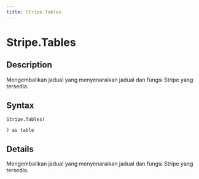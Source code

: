 ```yaml
---
title: Stripe.Tables
---
```


# Stripe.Tables


## Description

Mengembalikan jadual yang menyenaraikan jadual dan fungsi Stripe yang tersedia.


## Syntax

```powerquery
Stripe.Tables(

) as table
```


## Details

Mengembalikan jadual yang menyenaraikan jadual dan fungsi Stripe yang tersedia.


